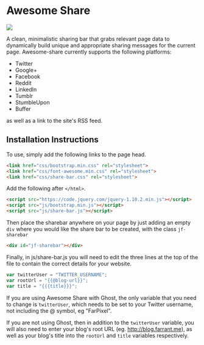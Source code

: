 # Awesome Share

![](http://www.imgur.com/UzQpxQ2.png)

A clean, minimalistic sharing bar that grabs relevant page data to dynamically build unique and appropriate sharing messages for the current page. Awesome-share currently supports the following platforms:

- Twitter
- Google+
- Facebook
- Reddit
- LinkedIn
- Tumblr
- StumbleUpon
- Buffer

as well as a link to the site's RSS feed.

## Installation Instructions

To use, simply add the following links to the page head.

```html
<link href="css/bootstrap.min.css" rel="stylesheet">
<link href="css/font-awesome.min.css" rel="stylesheet">
<link href="css/share-bar.css" rel="stylesheet">
```

Add the following after `</html>`.

```html
<script src="https://code.jquery.com/jquery-1.10.2.min.js"></script>
<script src="js/bootstrap.min.js"></script>
<script src="js/share-bar.js"></script>
```

Then place the sharebar anywhere on your page by just adding an empty `div` where you would like the share bar to be created, with the class `jf-sharebar`

```html
<div id="jf-sharebar"></div>
```

Finally, in js/share-bar.js you will need to edit the three lines at the top of the file to contain the correct details for your website.

```javascript
var twitterUser = "TWITTER_USERNAME";
var rootUrl = "{{@blog-url}}";
var title = "{{{title}}}";

```


If you are using Awesome Share with Ghost, the only variable that you need to change is `twitterUser`, which needs to be set to your Twitter username, not including the @ symbol, eg "FarPixel".

If you are not using Ghost, then in addition to the `twitterUser` variable, you will also need to enter your blog's root URL (eg. http://blog.farrant.me), as well as your blog's title into the `rootUrl` and `title` variables respectively.
